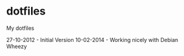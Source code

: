 dotfiles
========

My dotfiles

27-10-2012 - Initial Version
10-02-2014 - Working nicely with Debian Wheezy
